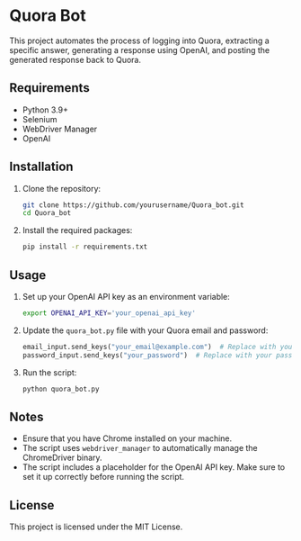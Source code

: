 # Quora Bot

This project automates the process of logging into Quora, extracting a specific answer, generating a response using OpenAI, and posting the generated response back to Quora.

## Requirements

- Python 3.9+
- Selenium
- WebDriver Manager
- OpenAI

## Installation

1. Clone the repository:
    ```sh
    git clone https://github.com/yourusername/Quora_bot.git
    cd Quora_bot
    ```

2. Install the required packages:
    ```sh
    pip install -r requirements.txt
    ```

## Usage

1. Set up your OpenAI API key as an environment variable:
    ```sh
    export OPENAI_API_KEY='your_openai_api_key'
    ```

2. Update the `quora_bot.py` file with your Quora email and password:
    ```python
    email_input.send_keys("your_email@example.com")  # Replace with your email
    password_input.send_keys("your_password")  # Replace with your password
    ```

3. Run the script:
    ```sh
    python quora_bot.py
    ```

## Notes

- Ensure that you have Chrome installed on your machine.
- The script uses `webdriver_manager` to automatically manage the ChromeDriver binary.
- The script includes a placeholder for the OpenAI API key. Make sure to set it up correctly before running the script.

## License

This project is licensed under the MIT License.
